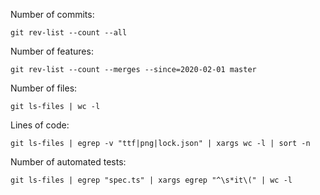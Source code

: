 
Number of commits:
```
git rev-list --count --all
```

Number of features:
```
git rev-list --count --merges --since=2020-02-01 master
```

Number of files:
```
git ls-files | wc -l
```

Lines of code:
```
git ls-files | egrep -v "ttf|png|lock.json" | xargs wc -l | sort -n
```

Number of automated tests:
```
git ls-files | egrep "spec.ts" | xargs egrep "^\s*it\(" | wc -l
```

